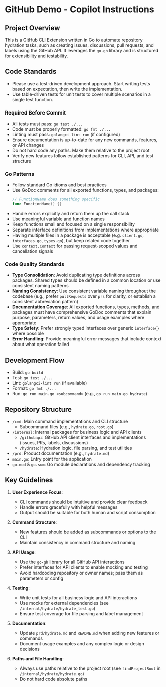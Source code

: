 # GitHub Demo - Copilot Instructions

## Project Overview
This is a GitHub CLI Extension written in Go to automate repository hydration tasks, such as creating issues, discussions, pull requests, and labels using the GitHub API. It leverages the `go-gh` library and is structured for extensibility and testability.

## Code Standards

- Please use a test-driven development approach. Start writing tests based on expectation, then write the implementation.
- Use table-driven tests for unit tests to cover multiple scenarios in a single test function.

### Required Before Commit
- All tests must pass: `go test ./...`
- Code must be properly formatted: `go fmt ./...`
- Linting must pass: `golangci-lint run` (if configured)
- Ensure documentation is up-to-date for any new commands, features, or API changes
- Do not hard code any paths. Make them relative to the project root
- Verify new features follow established patterns for CLI, API, and test structure

### Go Patterns
- Follow standard Go idioms and best practices
- Use GoDoc comments for all exported functions, types, and packages:
  ```go
  // FunctionName does something specific
  func FunctionName() {}
  ```
- Handle errors explicitly and return them up the call stack
- Use meaningful variable and function names
- Keep functions small and focused on a single responsibility
- Separate interface definitions from implementations where appropriate
- Having multiple files in a package is acceptable (e.g. `client.go`, `interfaces.go`, `types.go`), but keep related code together
- Use `context.Context` for passing request-scoped values and cancellation signals

### Code Quality Standards
- **Type Consolidation**: Avoid duplicating type definitions across packages. Shared types should be defined in a common location or use consistent naming patterns
- **Naming Consistency**: Use consistent variable naming throughout the codebase (e.g., prefer `pullRequests` over `prs` for clarity, or establish a consistent abbreviation pattern)
- **Documentation Coverage**: All exported functions, types, methods, and packages must have comprehensive GoDoc comments that explain purpose, parameters, return values, and usage examples where appropriate
- **Type Safety**: Prefer strongly typed interfaces over generic `interface{}` where possible
- **Error Handling**: Provide meaningful error messages that include context about what operation failed

## Development Flow

- Build: `go build`
- Test: `go test ./...`
- Lint: `golangci-lint run` (if available)
- Format: `go fmt ./...`
- Run: `go run main.go <subcommand>` (e.g., `go run main.go hydrate`)

## Repository Structure
- `/cmd`: Main command implementations and CLI structure
  - Subcommand files (e.g., `hydrate.go`, `root.go`)
- `/internal`: Internal packages for business logic and API clients
  - `/githubapi`: GitHub API client interfaces and implementations (issues, PRs, labels, discussions)
  - `/hydrate`: Hydration logic, file parsing, and test utilities
- `/prd`: Product documentation (e.g., `hydrate.md`)
- `main.go`: Entry point for the application
- `go.mod` & `go.sum`: Go module declarations and dependency tracking

## Key Guidelines

1. **User Experience Focus**:
   - CLI commands should be intuitive and provide clear feedback
   - Handle errors gracefully with helpful messages
   - Output should be suitable for both human and script consumption

2. **Command Structure**:
   - New features should be added as subcommands or options to the CLI
   - Maintain consistency in command structure and naming

3. **API Usage**:
   - Use the `go-gh` library for all GitHub API interactions
   - Prefer interfaces for API clients to enable mocking and testing
   - Avoid hardcoding repository or owner names; pass them as parameters or config

4. **Testing**:
   - Write unit tests for all business logic and API interactions
   - Use mocks for external dependencies (see `/internal/hydrate/hydrate_test.go`)
   - Ensure test coverage for file parsing and label management

5. **Documentation**:
   - Update `prd/hydrate.md` and `README.md` when adding new features or commands
   - Document usage examples and any complex logic or design decisions

6. **Paths and File Handling**:
   - Always use paths relative to the project root (see `findProjectRoot` in `/internal/hydrate/hydrate.go`)
   - Do not hard code absolute paths